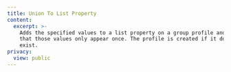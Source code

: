 ```yaml
---
title: Union To List Property
content:
  excerpt: >-
    Adds the specified values to a list property on a group profile and ensures
    that those values only appear once. The profile is created if it does not
    exist.
privacy:
  view: public
---
```


